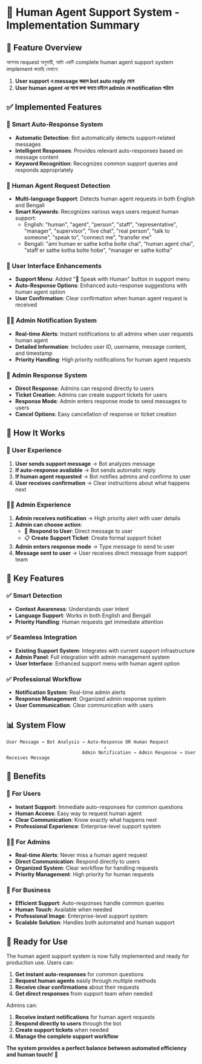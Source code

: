 # 👤 **Human Agent Support System - Implementation Summary**

## 🎯 **Feature Overview**
আপনার request অনুযায়ী, আমি একটি complete human agent support system implement করেছি যেখানে:

1. **User support এ message করলে bot auto reply দেবে**
2. **User human agent এর সাথে কথা বলতে চাইলে admin কে notification পাঠাবে**

## ✅ **Implemented Features**

### 🤖 **Smart Auto-Response System**
- **Automatic Detection**: Bot automatically detects support-related messages
- **Intelligent Responses**: Provides relevant auto-responses based on message content
- **Keyword Recognition**: Recognizes common support queries and responds appropriately

### 👤 **Human Agent Request Detection**
- **Multi-language Support**: Detects human agent requests in both English and Bengali
- **Smart Keywords**: Recognizes various ways users request human support:
  - English: "human", "agent", "person", "staff", "representative", "manager", "supervisor", "live chat", "real person", "talk to someone", "speak to", "connect me", "transfer me"
  - Bengali: "ami human er sathe kotha bolte chai", "human agent chai", "staff er sathe kotha bolte hobe", "manager er sathe kotha"

### 📱 **User Interface Enhancements**
- **Support Menu**: Added "👤 Speak with Human" button in support menu
- **Auto-Response Options**: Enhanced auto-response suggestions with human agent option
- **User Confirmation**: Clear confirmation when human agent request is received

### 👨‍💼 **Admin Notification System**
- **Real-time Alerts**: Instant notifications to all admins when user requests human agent
- **Detailed Information**: Includes user ID, username, message content, and timestamp
- **Priority Handling**: High priority notifications for human agent requests

### 💬 **Admin Response System**
- **Direct Response**: Admins can respond directly to users
- **Ticket Creation**: Admins can create support tickets for users
- **Response Mode**: Admin enters response mode to send messages to users
- **Cancel Options**: Easy cancellation of response or ticket creation

## 🔧 **How It Works**

### 📝 **User Experience**
1. **User sends support message** → Bot analyzes message
2. **If auto-response available** → Bot sends automatic reply
3. **If human agent requested** → Bot notifies admins and confirms to user
4. **User receives confirmation** → Clear instructions about what happens next

### 👨‍💼 **Admin Experience**
1. **Admin receives notification** → High priority alert with user details
2. **Admin can choose action**:
   - 💬 **Respond to User**: Direct message to user
   - 📋 **Create Support Ticket**: Create formal support ticket
3. **Admin enters response mode** → Type message to send to user
4. **Message sent to user** → User receives direct message from support team

## 🎯 **Key Features**

### ✅ **Smart Detection**
- **Context Awareness**: Understands user intent
- **Language Support**: Works in both English and Bengali
- **Priority Handling**: Human requests get immediate attention

### ✅ **Seamless Integration**
- **Existing Support System**: Integrates with current support infrastructure
- **Admin Panel**: Full integration with admin management system
- **User Interface**: Enhanced support menu with human agent option

### ✅ **Professional Workflow**
- **Notification System**: Real-time admin alerts
- **Response Management**: Organized admin response system
- **User Communication**: Clear communication with users

## 📊 **System Flow**

```
User Message → Bot Analysis → Auto-Response OR Human Request
                                    ↓
                            Admin Notification → Admin Response → User Receives Message
```

## 🚀 **Benefits**

### 👥 **For Users**
- **Instant Support**: Immediate auto-responses for common questions
- **Human Access**: Easy way to request human agent
- **Clear Communication**: Know exactly what happens next
- **Professional Experience**: Enterprise-level support system

### 👨‍💼 **For Admins**
- **Real-time Alerts**: Never miss a human agent request
- **Direct Communication**: Respond directly to users
- **Organized System**: Clear workflow for handling requests
- **Priority Management**: High priority for human requests

### 🏢 **For Business**
- **Efficient Support**: Auto-responses handle common queries
- **Human Touch**: Available when needed
- **Professional Image**: Enterprise-level support system
- **Scalable Solution**: Handles both automated and human support

## 🎉 **Ready for Use**

The human agent support system is now fully implemented and ready for production use. Users can:

1. **Get instant auto-responses** for common questions
2. **Request human agents** easily through multiple methods
3. **Receive clear confirmations** about their requests
4. **Get direct responses** from support team when needed

Admins can:

1. **Receive instant notifications** for human agent requests
2. **Respond directly to users** through the bot
3. **Create support tickets** when needed
4. **Manage the complete support workflow**

**The system provides a perfect balance between automated efficiency and human touch!** 🎯
